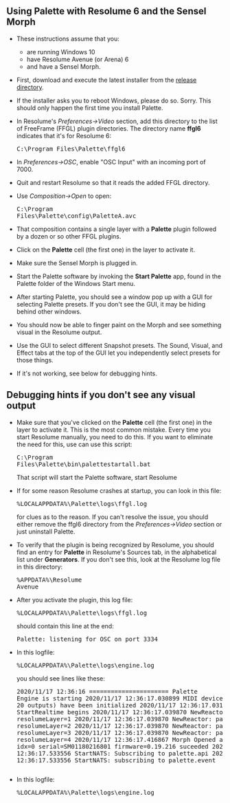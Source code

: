 ## Using Palette with Resolume 6 and the Sensel Morph

- These instructions assume that you:
  - are running Windows 10
  - have Resolume Avenue (or Arena) 6
  - and have a Sensel Morph.

- First, download and execute the latest installer from the
<a href=https://github.com/vizicist/palette/tree/main/release>release directory</a>.

- If the installer asks you to reboot Windows, please do so.  Sorry.  This should only happen the first time you install Palette.

- In Resolume's <i>Preferences->Video</i> section, add this directory to the list of FreeFrame (FFGL) plugin directories.  The directory name <b>ffgl6</b> indicates that it's for Resolume 6: <pre>C:\Program Files\Palette\ffgl6</pre>

- In <i>Preferences->OSC</i>, enable "OSC Input" with an incoming port of 7000.

- Quit and restart Resolume so that it reads the added FFGL directory.

- Use <i>Composition->Open</i> to open: <pre>C:\Program Files\Palette\config\PaletteA.avc</pre>

- That composition contains a single layer with a <b>Palette</b> plugin followed by a dozen or so other FFGL plugins.

- Click on the <b>Palette</b> cell (the first one) in the layer to activate it.

- Make sure the Sensel Morph is plugged in.

- Start the Palette software by invoking the
<b>Start Palette</b> app, found in the Palette folder of the Windows Start menu.

- After starting Palette, you should see a window
pop up with a GUI for selecting Palette presets.
If you don't see the GUI, it may be hiding behind other windows.

- You should now be able to finger paint on the Morph and see something visual in the Resolume output.

- Use the GUI to select different Snapshot presets.  The Sound, Visual, and Effect tabs at the top of the GUI let you independently select presets for those things.

- If it's not working, see below for debugging hints.

## Debugging hints if you don't see any visual output

- Make sure that you've clicked on the <b>Palette</b>
cell (the first one) in the layer to activate it.
This is the most common mistake.
Every time you start Resolume manually, you need to do this.
If you want to eliminate the need for this, use can use this script: <pre>C:\Program Files\Palette\bin\palettestartall.bat</pre>
That script will start the Palette software, start Resolume

- If for some reason Resolume crashes at startup,
you can look in this file: <pre>%LOCALAPPDATA%\Palette\logs\ffgl.log</pre>
for clues as to the reason.  If you can't resolve the issue,
you should either remove the ffgl6 directory from the <i>Preferences->Video</i> section or just uninstall Palette.

- To verify that the plugin is being recognized by Resolume,
you should find an entry for <b>Palette</b> in Resolume's Sources tab, in the alphabetical list under <b>Generators</b>.  If you don't see this, look at the Resolume log file in this directory: <pre>%APPDATA%\Resolume Avenue</pre>

- After you activate the plugin, this log file: <pre>%LOCALAPPDATA%\Palette\logs\ffgl.log</pre>
should contain this line at the end: <pre>Palette: listening for OSC on port 3334</pre>

- In this logfile: <pre>%LOCALAPPDATA%\Palette\logs\engine.log</pre>
you should see lines like these: <pre>2020/11/17 12:36:16 ====================== Palette Engine is starting
2020/11/17 12:36:17.030899 MIDI devices (18 inputs, 20 outputs) have been initialized
2020/11/17 12:36:17.031868 StartRealtime begins
2020/11/17 12:36:17.039870 NewReactor: pad=A resolumeLayer=1
2020/11/17 12:36:17.039870 NewReactor: pad=B resolumeLayer=2
2020/11/17 12:36:17.039870 NewReactor: pad=C resolumeLayer=3
2020/11/17 12:36:17.039870 NewReactor: pad=D resolumeLayer=4
2020/11/17 12:36:17.416867 Morph Opened and Started: idx=0 serial=SM01180216801 firmware=0.19.216 suceeded
2020/11/17 12:36:17.533556 StartNATS: Subscribing to palette.api
2020/11/17 12:36:17.533556 StartNATS: subscribing to palette.event
</pre>

- In this logfile: <pre>%LOCALAPPDATA%\Palette\logs\engine.log</pre>